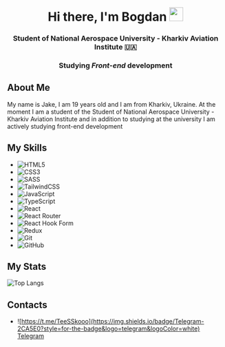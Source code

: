 <h1 align="center">Hi there, I'm Bogdan
  <img src="https://github.com/blackcater/blackcater/raw/main/images/Hi.gif" height="32"/>
</h1>
<h3 align="center">Student of National Aerospace University - Kharkiv Aviation Institute 🇺🇦</h3>
<h3 align="center">Studying <b><i>Front-end</i></b> development</h3>

<h2>About Me</h2>
<p>
  My name is Jake, I am 19 years old and I am from Kharkiv, Ukraine. At the moment I am a student of the Student of National Aerospace University - Kharkiv Aviation Institute and in addition to studying at the university I am actively studying front-end development
</p>

<h2>My Skills</h2>

* ![HTML5](https://img.shields.io/badge/html5-%23E34F26.svg?style=for-the-badge&logo=html5&logoColor=white)
* ![CSS3](https://img.shields.io/badge/css3-%231572B6.svg?style=for-the-badge&logo=css3&logoColor=white)
* ![SASS](https://img.shields.io/badge/SASS-hotpink.svg?style=for-the-badge&logo=SASS&logoColor=white)
* ![TailwindCSS](https://img.shields.io/badge/tailwindcss-%2338B2AC.svg?style=for-the-badge&logo=tailwind-css&logoColor=white)
* ![JavaScript](https://img.shields.io/badge/javascript-%23323330.svg?style=for-the-badge&logo=javascript&logoColor=%23F7DF1E)
* ![TypeScript](https://img.shields.io/badge/typescript-%23007ACC.svg?style=for-the-badge&logo=typescript&logoColor=white)
* ![React](https://img.shields.io/badge/react-%2320232a.svg?style=for-the-badge&logo=react&logoColor=%2361DAFB)
* ![React Router](https://img.shields.io/badge/React_Router-CA4245?style=for-the-badge&logo=react-router&logoColor=white)
* ![React Hook Form](https://img.shields.io/badge/React%20Hook%20Form-%23EC5990.svg?style=for-the-badge&logo=reacthookform&logoColor=white)
* ![Redux](https://img.shields.io/badge/redux-%23593d88.svg?style=for-the-badge&logo=redux&logoColor=white)
* ![Git](https://img.shields.io/badge/git-%23F05033.svg?style=for-the-badge&logo=git&logoColor=white)
* ![GitHub](https://img.shields.io/badge/github-%23121011.svg?style=for-the-badge&logo=github&logoColor=white)

<h2>My Stats</h2>

![Top Langs](https://github-readme-stats.vercel.app/api/top-langs/?username=TeeSSkooo)

<h2>Contacts</h2>

* ![https://t.me/TeeSSkooo](https://img.shields.io/badge/Telegram-2CA5E0?style=for-the-badge&logo=telegram&logoColor=white) [Telegram]()
